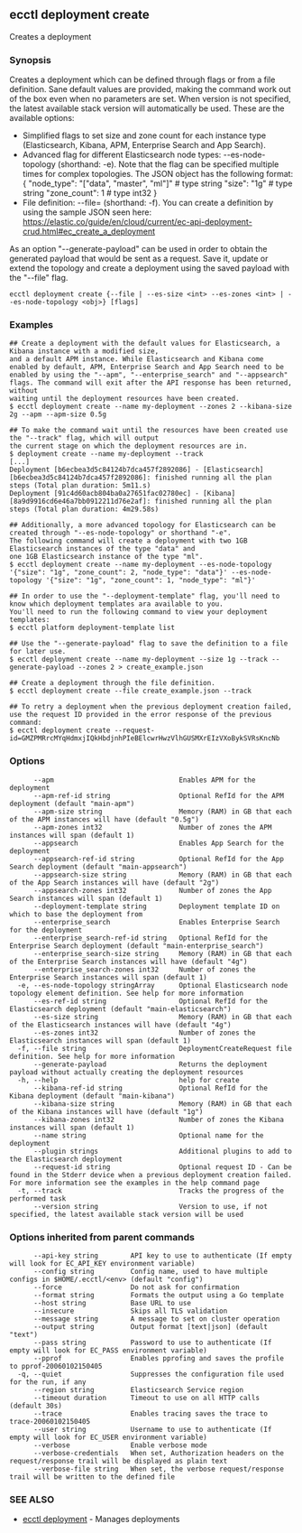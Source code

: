 ## ecctl deployment create

Creates a deployment

### Synopsis

Creates a deployment which can be defined through flags or from a file definition.
Sane default values are provided, making the command work out of the box even when no parameters are set. 
When version is not specified, the latest available stack version will automatically be used. 
These are the available options:

  * Simplified flags to set size and zone count for each instance type (Elasticsearch, Kibana, APM, Enterprise Search and App Search). 
  * Advanced flag for different Elasticsearch node types: --es-node-topology <json obj> (shorthand: -e).
    Note that the flag can be specified multiple times for complex topologies.
    The JSON object has the following format:
    {
      "node_type": "["data", "master", "ml"]" # type string
      "size": "1g" # type string
      "zone_count": 1 # type int32
    }
  * File definition: --file=<file path> (shorthand: -f). You can create a definition by using the sample JSON seen here:
    https://elastic.co/guide/en/cloud/current/ec-api-deployment-crud.html#ec_create_a_deployment

As an option "--generate-payload" can be used in order to obtain the generated payload that would be sent as a request. 
Save it, update or extend the topology and create a deployment using the saved payload with the "--file" flag.

```
ecctl deployment create {--file | --es-size <int> --es-zones <int> | --es-node-topology <obj>} [flags]
```

### Examples

```
## Create a deployment with the default values for Elasticsearch, a Kibana instance with a modified size, 
and a default APM instance. While Elasticsearch and Kibana come enabled by default, APM, Enterprise Search and App Search need to be 
enabled by using the "--apm", "--enterprise_search" and "--appsearch" flags. The command will exit after the API response has been returned, without 
waiting until the deployment resources have been created. 
$ ecctl deployment create --name my-deployment --zones 2 --kibana-size 2g --apm --apm-size 0.5g

## To make the command wait until the resources have been created use the "--track" flag, which will output 
the current stage on which the deployment resources are in.
$ deployment create --name my-deployment --track
[...]
Deployment [b6ecbea3d5c84124b7dca457f2892086] - [Elasticsearch][b6ecbea3d5c84124b7dca457f2892086]: finished running all the plan steps (Total plan duration: 5m11.s)
Deployment [91c4d60acb804ba0a27651fac02780ec] - [Kibana][8a9d9916cd6e46a7bb0912211d76e2af]: finished running all the plan steps (Total plan duration: 4m29.58s)

## Additionally, a more advanced topology for Elasticsearch can be created through "--es-node-topology" or shorthand "-e".
The following command will create a deployment with two 1GB Elasticsearch instances of the type "data" and 
one 1GB Elasticsearch instance of the type "ml".
$ ecctl deployment create --name my-deployment --es-node-topology '{"size": "1g", "zone_count": 2, "node_type": "data"}' --es-node-topology '{"size": "1g", "zone_count": 1, "node_type": "ml"}'

## In order to use the "--deployment-template" flag, you'll need to know which deployment templates ara available to you.
You'll need to run the following command to view your deployment templates:
$ ecctl platform deployment-template list

## Use the "--generate-payload" flag to save the definition to a file for later use.
$ ecctl deployment create --name my-deployment --size 1g --track --generate-payload --zones 2 > create_example.json

## Create a deployment through the file definition.
$ ecctl deployment create --file create_example.json --track

## To retry a deployment when the previous deployment creation failed, use the request ID provided in the error response of the previous command:
$ ecctl deployment create --request-id=GMZPMRrcMYqHdmxjIQkHbdjnhPIeBElcwrHwzVlhGUSMXrEIzVXoBykSVRsKncNb
```

### Options

```
      --apm                               Enables APM for the deployment
      --apm-ref-id string                 Optional RefId for the APM deployment (default "main-apm")
      --apm-size string                   Memory (RAM) in GB that each of the APM instances will have (default "0.5g")
      --apm-zones int32                   Number of zones the APM instances will span (default 1)
      --appsearch                         Enables App Search for the deployment
      --appsearch-ref-id string           Optional RefId for the App Search deployment (default "main-appsearch")
      --appsearch-size string             Memory (RAM) in GB that each of the App Search instances will have (default "2g")
      --appsearch-zones int32             Number of zones the App Search instances will span (default 1)
      --deployment-template string        Deployment template ID on which to base the deployment from
      --enterprise_search                 Enables Enterprise Search for the deployment
      --enterprise_search-ref-id string   Optional RefId for the Enterprise Search deployment (default "main-enterprise_search")
      --enterprise_search-size string     Memory (RAM) in GB that each of the Enterprise Search instances will have (default "4g")
      --enterprise_search-zones int32     Number of zones the Enterprise Search instances will span (default 1)
  -e, --es-node-topology stringArray      Optional Elasticsearch node topology element definition. See help for more information
      --es-ref-id string                  Optional RefId for the Elasticsearch deployment (default "main-elasticsearch")
      --es-size string                    Memory (RAM) in GB that each of the Elasticsearch instances will have (default "4g")
      --es-zones int32                    Number of zones the Elasticsearch instances will span (default 1)
  -f, --file string                       DeploymentCreateRequest file definition. See help for more information
      --generate-payload                  Returns the deployment payload without actually creating the deployment resources
  -h, --help                              help for create
      --kibana-ref-id string              Optional RefId for the Kibana deployment (default "main-kibana")
      --kibana-size string                Memory (RAM) in GB that each of the Kibana instances will have (default "1g")
      --kibana-zones int32                Number of zones the Kibana instances will span (default 1)
      --name string                       Optional name for the deployment
      --plugin strings                    Additional plugins to add to the Elasticsearch deployment
      --request-id string                 Optional request ID - Can be found in the Stderr device when a previous deployment creation failed. For more information see the examples in the help command page
  -t, --track                             Tracks the progress of the performed task
      --version string                    Version to use, if not specified, the latest available stack version will be used
```

### Options inherited from parent commands

```
      --api-key string        API key to use to authenticate (If empty will look for EC_API_KEY environment variable)
      --config string         Config name, used to have multiple configs in $HOME/.ecctl/<env> (default "config")
      --force                 Do not ask for confirmation
      --format string         Formats the output using a Go template
      --host string           Base URL to use
      --insecure              Skips all TLS validation
      --message string        A message to set on cluster operation
      --output string         Output format [text|json] (default "text")
      --pass string           Password to use to authenticate (If empty will look for EC_PASS environment variable)
      --pprof                 Enables pprofing and saves the profile to pprof-20060102150405
  -q, --quiet                 Suppresses the configuration file used for the run, if any
      --region string         Elasticsearch Service region
      --timeout duration      Timeout to use on all HTTP calls (default 30s)
      --trace                 Enables tracing saves the trace to trace-20060102150405
      --user string           Username to use to authenticate (If empty will look for EC_USER environment variable)
      --verbose               Enable verbose mode
      --verbose-credentials   When set, Authorization headers on the request/response trail will be displayed as plain text
      --verbose-file string   When set, the verbose request/response trail will be written to the defined file
```

### SEE ALSO

* [ecctl deployment](ecctl_deployment.md)	 - Manages deployments

